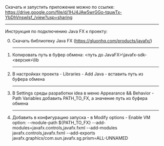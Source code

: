 Скачать и запустить приложение можно по ссылке: https://drive.google.com/file/d/1HJ4JAw5wrGGo-tquwTx-YbDhVnswIsf_/view?usp=sharing

----------------------------------------------------------------------------------------------------------------------------------------------------------------------
Инструкция по подключению Java FX к проекту:

0. Скачать библиотеку Java FX (https://gluonhq.com/products/javafx/)
   <hr>
1. Копировать путь в буфер обмена:
   <путь до JavaFX>\javafx-sdk-<версия>\lib
   <hr>
2. В настройках проекта - Libraries - Add Java - вставить путь из буфера обмена
   <hr>
3. В Settings среды разработки idea в меню Appearance && Behavior - Path Variables добавить PATH_TO_FX, а значение путь из буфера обмена
   <hr>
4. Добавить в конфигурацию запуска - в Modify options - Enable VM option:
   --module-path ${PATH_TO_FX} --add-modules=javafx.controls,javafx.fxml --add-modules javafx.controls,javafx.fxml --add-exports javafx.graphics/com.sun.javafx.sg.prism=ALL-UNNAMED
